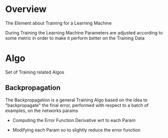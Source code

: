 
# Overview 

The Element about Training for a Learning Machine 

During Training the Learning Machine Parameters are adjusted according to some metric in order to make it perform better on the Training Data  

# Algo 

Set of Training related Algos  

## Backpropagation 

The Backpropagation is a general Training Algo based on the idea to "backpropagate" the final error, performed with respect to a batch of examples, on the networks params 

- Computing the Error Function Derivative wrt to each Param 

- Modifying each Param so to slightly reduce the error function 





